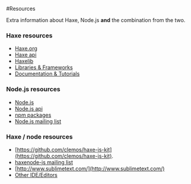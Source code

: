 #Resources

Extra information about Haxe, Node.js **and** the combination from the two.

### Haxe resources

* [Haxe.org](http://haxe.org) 
* [Haxe api](http://haxe.org/api) 
* [Haxelib](http://lib.haxe.org/) 
* [Libraries &amp; Frameworks](http://haxe.org/doc/libraries) 
* [Documentation &amp; Tutorials](http://haxe.org/doc) 

### Node.js resources

* [Node.js](http://nodejs.org/) 
* [Node.js api](http://nodejs.org/docs/latest/api/) 
* [npm packages](http://search.npmjs.org/) 
* [Node.js mailing list](http://groups.google.com/group/nodejs) 

### Haxe / node resources

* [https://github.com/clemos/haxe-js-kit](https://github.com/clemos/haxe-js-kit).
* [haxenode-js mailing list](https://groups.google.com/forum/#!forum/haxe-nodejs) 
* [http://www.sublimetext.com/](http://www.sublimetext.com/)
* [Other IDE/Editors](http://haxe.org/com/ide) 
